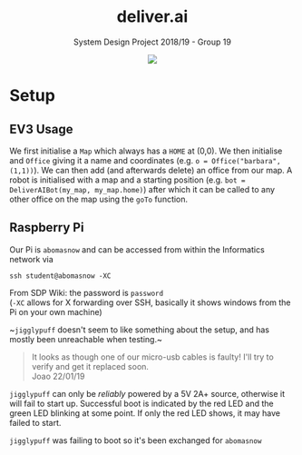 <h1 align="center">deliver.ai</h1>

<p align="center">System Design Project 2018/19 - Group 19</p>
<p align="center">
  <img src="https://circleci.com/gh/JMaio/deliver.ai.svg?style=svg&circle-token=011ef6be1434239ca561203d45e70003fb37f596">
</p>

# Setup

## EV3 Usage 

We first initialise a `Map` which always has a `HOME` at (0,0). We then initialise and `Office` giving it a name and coordinates (e.g. `o = Office("barbara", (1,1))`).
We can then add (and afterwards delete) an office from our map. A robot is initialised with a map and a starting position (e.g. `bot = DeliverAIBot(my_map, my_map.home)`) after which it can be called to any other office on the map using the `goTo` function.

## Raspberry Pi
Our Pi is `abomasnow` and can be accessed from within the Informatics network via  
```
ssh student@abomasnow -XC
```
From SDP Wiki: the password is `password`  
(`-XC` allows for X forwarding over SSH, basically it shows windows from the Pi on your own machine)

~`jigglypuff` doesn't seem to like something about the setup, and has mostly been unreachable when testing.~
> It looks as though one of our micro-usb cables is faulty! I'll try to verify and get it replaced soon.  
> Joao 22/01/19

`jigglypuff` can only be _reliably_ powered by a 5V 2A+ source, otherwise it will fail to start up. Successful boot is indicated by the red LED and the green LED blinking at some point. If only the red LED shows, it may have failed to start.

`jigglypuff` was failing to boot so it's been exchanged for `abomasnow`

